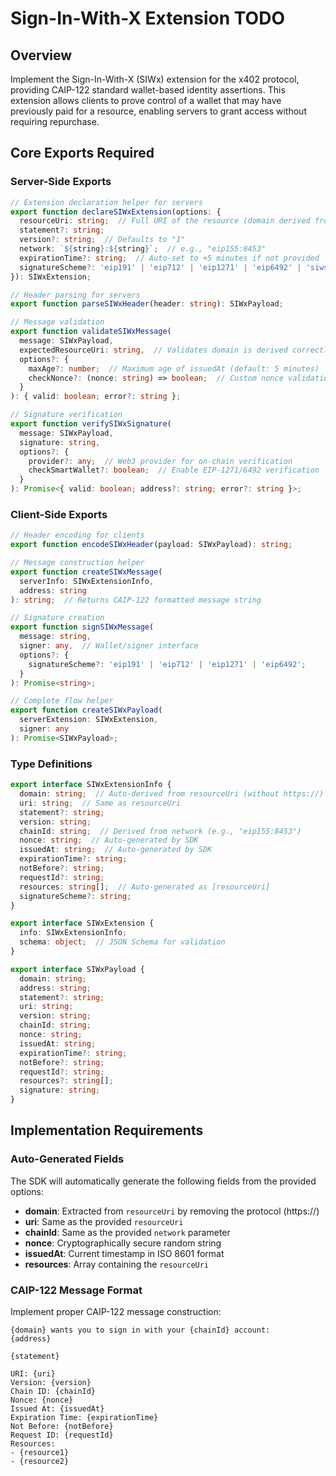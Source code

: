 # Sign-In-With-X Extension TODO

## Overview

Implement the Sign-In-With-X (SIWx) extension for the x402 protocol, providing CAIP-122 standard wallet-based identity assertions. This extension allows clients to prove control of a wallet that may have previously paid for a resource, enabling servers to grant access without requiring repurchase.

## Core Exports Required

### Server-Side Exports

```typescript
// Extension declaration helper for servers
export function declareSIWxExtension(options: {
  resourceUri: string;  // Full URI of the resource (domain derived from this)
  statement?: string;
  version?: string;  // Defaults to "1"
  network: `${string}:${string}`;  // e.g., "eip155:8453"
  expirationTime?: string;  // Auto-set to +5 minutes if not provided
  signatureScheme?: 'eip191' | 'eip712' | 'eip1271' | 'eip6492' | 'siws' | 'sep10';
}): SIWxExtension;

// Header parsing for servers
export function parseSIWxHeader(header: string): SIWxPayload;

// Message validation
export function validateSIWxMessage(
  message: SIWxPayload,
  expectedResourceUri: string,  // Validates domain is derived correctly from URI
  options?: {
    maxAge?: number;  // Maximum age of issuedAt (default: 5 minutes)
    checkNonce?: (nonce: string) => boolean;  // Custom nonce validation
  }
): { valid: boolean; error?: string };

// Signature verification
export function verifySIWxSignature(
  message: SIWxPayload,
  signature: string,
  options?: {
    provider?: any;  // Web3 provider for on-chain verification
    checkSmartWallet?: boolean;  // Enable EIP-1271/6492 verification
  }
): Promise<{ valid: boolean; address?: string; error?: string }>;
```

### Client-Side Exports

```typescript
// Header encoding for clients
export function encodeSIWxHeader(payload: SIWxPayload): string;

// Message construction helper
export function createSIWxMessage(
  serverInfo: SIWxExtensionInfo,
  address: string
): string;  // Returns CAIP-122 formatted message string

// Signature creation
export function signSIWxMessage(
  message: string,
  signer: any,  // Wallet/signer interface
  options?: {
    signatureScheme?: 'eip191' | 'eip712' | 'eip1271' | 'eip6492';
  }
): Promise<string>;

// Complete flow helper
export function createSIWxPayload(
  serverExtension: SIWxExtension,
  signer: any
): Promise<SIWxPayload>;
```

### Type Definitions

```typescript
export interface SIWxExtensionInfo {
  domain: string;  // Auto-derived from resourceUri (without https://)
  uri: string;  // Same as resourceUri
  statement?: string;
  version: string;
  chainId: string;  // Derived from network (e.g., "eip155:8453")
  nonce: string;  // Auto-generated by SDK
  issuedAt: string;  // Auto-generated by SDK
  expirationTime?: string;
  notBefore?: string;
  requestId?: string;
  resources: string[];  // Auto-generated as [resourceUri]
  signatureScheme?: string;
}

export interface SIWxExtension {
  info: SIWxExtensionInfo;
  schema: object;  // JSON Schema for validation
}

export interface SIWxPayload {
  domain: string;
  address: string;
  statement?: string;
  uri: string;
  version: string;
  chainId: string;
  nonce: string;
  issuedAt: string;
  expirationTime?: string;
  notBefore?: string;
  requestId?: string;
  resources?: string[];
  signature: string;
}
```

## Implementation Requirements

### Auto-Generated Fields

The SDK will automatically generate the following fields from the provided options:
- **domain**: Extracted from `resourceUri` by removing the protocol (https://)
- **uri**: Same as the provided `resourceUri`
- **chainId**: Same as the provided `network` parameter
- **nonce**: Cryptographically secure random string
- **issuedAt**: Current timestamp in ISO 8601 format
- **resources**: Array containing the `resourceUri`

### CAIP-122 Message Format

Implement proper CAIP-122 message construction:
```
{domain} wants you to sign in with your {chainId} account:
{address}

{statement}

URI: {uri}
Version: {version}
Chain ID: {chainId}
Nonce: {nonce}
Issued At: {issuedAt}
Expiration Time: {expirationTime}
Not Before: {notBefore}
Request ID: {requestId}
Resources:
- {resource1}
- {resource2}
```
